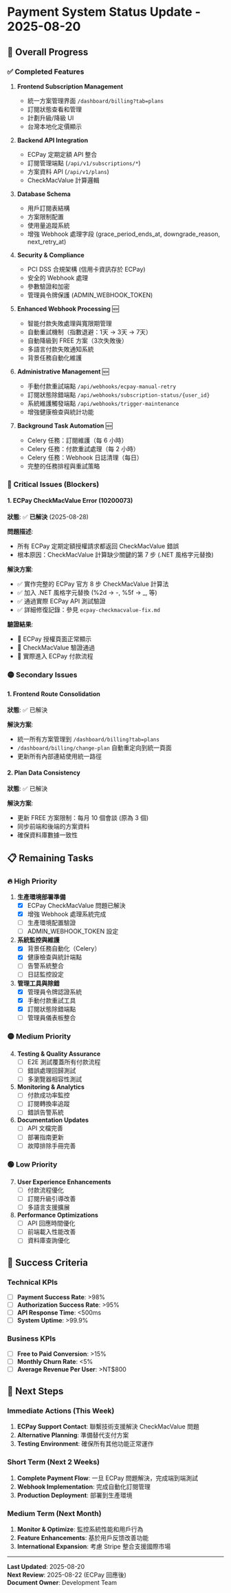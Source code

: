 # Payment System Status Update - 2025-08-20

## 🎯 Overall Progress

### ✅ Completed Features
1. **Frontend Subscription Management**
   - 統一方案管理界面 `/dashboard/billing?tab=plans`
   - 訂閱狀態查看和管理
   - 計劃升級/降級 UI
   - 台灣本地化定價顯示

2. **Backend API Integration**
   - ECPay 定期定額 API 整合
   - 訂閱管理端點 (`/api/v1/subscriptions/*`)
   - 方案資料 API (`/api/v1/plans`)
   - CheckMacValue 計算邏輯

3. **Database Schema**
   - 用戶訂閱表結構
   - 方案限制配置
   - 使用量追蹤系統
   - 增強 Webhook 處理字段 (grace_period_ends_at, downgrade_reason, next_retry_at)

4. **Security & Compliance**
   - PCI DSS 合規架構 (信用卡資訊存於 ECPay)
   - 安全的 Webhook 處理
   - 參數驗證和加密
   - 管理員令牌保護 (ADMIN_WEBHOOK_TOKEN)

5. **Enhanced Webhook Processing** 🆕
   - 智能付款失敗處理與寬限期管理
   - 自動重試機制（指數退避：1天 → 3天 → 7天）
   - 自動降級到 FREE 方案（3次失敗後）
   - 多語言付款失敗通知系統
   - 背景任務自動化維護

6. **Administrative Management** 🆕
   - 手動付款重試端點 `/api/webhooks/ecpay-manual-retry`
   - 訂閱狀態除錯端點 `/api/webhooks/subscription-status/{user_id}`
   - 系統維護觸發端點 `/api/webhooks/trigger-maintenance`
   - 增強健康檢查與統計功能

7. **Background Task Automation** 🆕
   - Celery 任務：訂閱維護（每 6 小時）
   - Celery 任務：付款重試處理（每 2 小時）
   - Celery 任務：Webhook 日誌清理（每日）
   - 完整的任務排程與重試策略

### 🔴 Critical Issues (Blockers)

#### 1. ECPay CheckMacValue Error (10200073)
**狀態**: ✅ **已解決** (2025-08-28)

**問題描述**:
- 所有 ECPay 定期定額授權請求都返回 CheckMacValue 錯誤
- 根本原因：CheckMacValue 計算缺少關鍵的第 7 步 (.NET 風格字元替換)

**解決方案**:
- ✅ 實作完整的 ECPay 官方 8 步 CheckMacValue 計算法
- ✅ 加入 .NET 風格字元替換 (%2d → -, %5f → _, 等)
- ✅ 通過實際 ECPay API 測試驗證
- ✅ 詳細修復記錄：參見 `ecpay-checkmacvalue-fix.md`

**驗證結果**:
- 🎉 ECPay 授權頁面正常顯示
- 🎉 CheckMacValue 驗證通過
- 🎉 實際進入 ECPay 付款流程

### 🟡 Secondary Issues

#### 1. Frontend Route Consolidation
**狀態**: ✅ 已解決

**解決方案**:
- 統一所有方案管理到 `/dashboard/billing?tab=plans`
- `/dashboard/billing/change-plan` 自動重定向到統一頁面
- 更新所有內部連結使用統一路徑

#### 2. Plan Data Consistency
**狀態**: ✅ 已解決

**解決方案**:
- 更新 FREE 方案限制：每月 10 個會談 (原為 3 個)
- 同步前端和後端的方案資料
- 確保資料庫數據一致性

## 📋 Remaining Tasks

### 🔥 High Priority

1. **生產環境部署準備**
   - [x] ECPay CheckMacValue 問題已解決
   - [x] 增強 Webhook 處理系統完成
   - [ ] 生產環境配置驗證
   - [ ] ADMIN_WEBHOOK_TOKEN 設定

2. **系統監控與維護**
   - [x] 背景任務自動化（Celery）
   - [x] 健康檢查與統計端點
   - [ ] 告警系統整合
   - [ ] 日誌監控設定

3. **管理工具與除錯**
   - [x] 管理員令牌認證系統
   - [x] 手動付款重試工具
   - [x] 訂閱狀態除錯端點
   - [ ] 管理員儀表板整合

### 🟡 Medium Priority

4. **Testing & Quality Assurance**
   - [ ] E2E 測試覆蓋所有付款流程
   - [ ] 錯誤處理回歸測試
   - [ ] 多瀏覽器相容性測試

5. **Monitoring & Analytics**
   - [ ] 付款成功率監控
   - [ ] 訂閱轉換率追蹤
   - [ ] 錯誤告警系統

6. **Documentation Updates**
   - [ ] API 文檔完善
   - [ ] 部署指南更新
   - [ ] 故障排除手冊完善

### 🟢 Low Priority

7. **User Experience Enhancements**
   - [ ] 付款流程優化
   - [ ] 訂閱升級引導改善
   - [ ] 多語言支援擴展

8. **Performance Optimizations**
   - [ ] API 回應時間優化
   - [ ] 前端載入性能改善
   - [ ] 資料庫查詢優化

## 🎯 Success Criteria

### Technical KPIs
- [ ] **Payment Success Rate**: >98%
- [ ] **Authorization Success Rate**: >95%
- [ ] **API Response Time**: <500ms
- [ ] **System Uptime**: >99.9%

### Business KPIs
- [ ] **Free to Paid Conversion**: >15%
- [ ] **Monthly Churn Rate**: <5%
- [ ] **Average Revenue Per User**: >NT$800

## 🔗 Next Steps

### Immediate Actions (This Week)
1. **ECPay Support Contact**: 聯繫技術支援解決 CheckMacValue 問題
2. **Alternative Planning**: 準備替代支付方案
3. **Testing Environment**: 確保所有其他功能正常運作

### Short Term (Next 2 Weeks)
1. **Complete Payment Flow**: 一旦 ECPay 問題解決，完成端到端測試
2. **Webhook Implementation**: 完成自動化訂閱管理
3. **Production Deployment**: 部署到生產環境

### Medium Term (Next Month)
1. **Monitor & Optimize**: 監控系統性能和用戶行為
2. **Feature Enhancements**: 基於用戶反馈改善功能
3. **International Expansion**: 考慮 Stripe 整合支援國際市場

---

**Last Updated**: 2025-08-20  
**Next Review**: 2025-08-22 (ECPay 回應後)  
**Document Owner**: Development Team